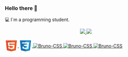 ### Hello there 👋

💻 I´m a programming student.


<div align="center">
  <a href="https://github.com/Brunoalmeidev">
  <img height="180em" src="https://github-readme-stats.vercel.app/api?username=brunoalmeidev&show_icons=true&theme=blueberry&include_all_commits=true&count_private=true"/>
  <img height="180em" src="https://github-readme-stats.vercel.app/api/top-langs/?username=brunoalmeidev&layout=compact&langs_count=7&theme=blueberry"/>
</div>

<div style="display: inline_block"><br>
  <img align="center" alt="Bruno-HTML" height="35" width="40" src="https://raw.githubusercontent.com/devicons/devicon/master/icons/html5/html5-original.svg">
  <img align="center" alt="Bruno-CSS" height="35" width="40" src="https://raw.githubusercontent.com/devicons/devicon/master/icons/css3/css3-original.svg">
  <img align="center" alt="Bruno-CSS" height="35" width="120" src="https://img.shields.io/badge/JavaScript-323330?style=for-the-badge&logo=javascript&logoColor=F7DF1E">
  <img align="center" alt="Bruno-CSS" height="35" width="60" src="https://img.shields.io/badge/C-00599C?style=for-the-badge&logo=c&logoColor=white">
  <img align="center" alt="Bruno-CSS" height="35" width="75" src="https://img.shields.io/badge/C%2B%2B-00599C?style=for-the-badge&logo=c%2B%2B&logoColor=white">
</div>

##

